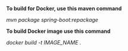 **To build for Docker, use this maven command**

_mvn package spring-boot:repackage_

**To build Docker image use this command**

_docker build -t IMAGE_NAME ._
